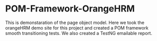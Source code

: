 # POM-Framework-OrangeHRM
This is demonstaration of the page object model.
Here we took the orangeHRM demo site for this project and created a POM framework smooth transitioning tests.
We also created a TestNG emailable report. 
